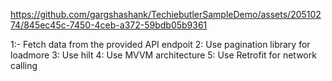 

https://github.com/gargshashank/TechiebutlerSampleDemo/assets/20510274/845ec45c-7450-4ceb-a372-59bdb05b9361

1:- Fetch data from the provided API endpoit
2: Use pagination library for loadmore
3: Use hilt
4: Use MVVM architecture 
5: Use Retrofit for network calling


